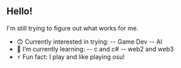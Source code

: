 ## Hello!
I'm still trying to figure out what works for me.
- 🙃 Currently interested in trying:
  -- Game Dev
  -- AI
- 🌱 I’m currently learning:
  -- c and c#
  -- web2 and web3
- ⚡ Fun fact: I play and like playing osu!
<!--
**chicocaine/chicocaine** is a ✨ _special_ ✨ repository because its `README.md` (this file) appears on your GitHub profile.

Here are some ideas to get you started:

- 🔭 I’m currently working on ...
- 🌱 I’m currently learning ...
- 👯 I’m looking to collaborate on ...
- 🤔 I’m looking for help with ...
- 💬 Ask me about ...
- 📫 How to reach me: ...
- 😄 Pronouns: ...
- ⚡ Fun fact: ...
-->
